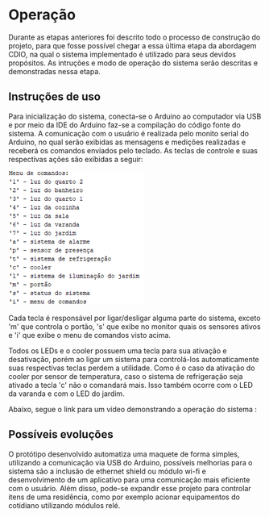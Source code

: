 # Operação

Durante as etapas anteriores foi descrito todo o processo de construção do projeto, para que fosse possível chegar a essa última etapa da abordagem CDIO, na qual o sistema implementado é utilizado para seus devidos propósitos. As intruções e modo de operação do sistema serão descritas e demonstradas nessa etapa.

## Instruções de uso

Para inicialização do sistema, conecta-se o Arduino ao computador via USB e por meio da IDE do Arduino faz-se a compilação do código fonte do sistema. A comunicação com o usuário é realizada pelo monito serial do Arduino, no qual serão exibidas as mensagens e medições realizadas e receberá os comandos enviados pelo teclado. As teclas de controle e suas respectivas ações são exibidas a seguir:

![Menu de comandos](./Imagens/menu.PNG)

Cada tecla é responsável por ligar/desligar alguma parte do sistema, exceto 'm' que controla o portão, 's' que exibe no monitor quais os sensores ativos e 'i' que exibe o menu de comandos visto acima.

Todos os LEDs e o cooler possuem uma tecla para sua ativação e desativação, porém ao ligar um sistema para controlá-los automaticamente suas respectivas teclas perdem a utilidade.
Como é o caso da ativação do cooler por sensor de temperatura, caso o sistema de refrigeração seja ativado a tecla 'c' não o comandará mais. Isso também ocorre com o LED da varanda e com o LED do jardim.

Abaixo, segue o link para um vídeo demonstrando a operação do sistema :



## Possíveis evoluções 

O protótipo desenvolvido automatiza uma maquete de forma simples, utilizando a comunicação via USB do Arduino, possíveis melhorias para o sistema são a inclusão de ethernet shield ou módulo wi-fi e desenvolvimento de um aplicativo para uma comunicação mais eficiente com o usuário. Além disso, pode-se expandir esse projeto para controlar itens de uma residência, como por exemplo acionar equipamentos do cotidiano utilizando módulos relé. 

